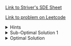 [Link to Striver's SDE Sheet](https://takeuforward.org/interviews/strivers-sde-sheet-top-coding-interview-problems/)

[Link to problem on Leetcode](https://leetcode.com/problems/reverse-pairs/)


<details><summary>Hints</summary>

* Try to think of modifying the standard Merge-Sort Algorithm. <br>

</details>


<details><summary>Sub-Optimal Solution 1</summary>

Sub-Optimal Solution 1: TC = `O(N ^ 2)`, SC = `O(1)`

* The idea is simple, we just iterate over every pair of elements of the array and check with the condition. <br>
* This will require 2 loops, one for each element. <br>
	

Runtime: This doesn't pass this leetcode problem's checker for the given constraints. <br>

<details><summary>Clean Code</summary>

![](https://github.com/archishmanghos/code-images/blob/master/Leetcode/493-A.png)

</details>

</details>



<details><summary>Optimal Solution</summary>

Optimal Solution: TC = `O(NlogN + N + N)`, SC = `O(N)`

* This problem can be solved by modifying the standard [Merge Sort Algorithm](https://en.wikipedia.org/wiki/Merge_sort). <br>
* For better understanding this, solve this [problem](https://www.codingninjas.com/codestudio/problems/count-inversions_615). <br>
* The idea is after we are done calling merge sort and before calling merge, we have 2 sorted arrays. <br>
* We can use 2 pointers to store the number of inverse pairs. <br>
* We use the 1st pointer on the 1st array and the 2nd one on the 2nd array. <br>
* Now, we move the 2nd pointer till it satisfies the given condition with the current element pointed by the 1st pointer. The point where the 2nd pointer stops signifies every element to the left of it satisfies the condition, so we increment the count by that value. <br>
* Now, we hold the 2nd pointer and increase the 1st pointer by 1. <br> 
* This time, we don't start the 2nd pointer from the start of the 2nd array, we already know, whatever number of elements satisfied the condition with the previous element of the 1st pointer will also satisfy this pointer's element since the array is sorted. Thus we move the 2nd pointer from that very position only. <br>
* This gives us a linear time complexity and we can easily keep track of the number of inversions. <br>


Runtime: `1170 ms`, faster than `21.82%`<br>
Memory Usage: `234.1 MB`, less than `40.40%`<br>


<details><summary>Clean Code</summary>

![](https://github.com/archishmanghos/code-images/blob/master/Leetcode/493-B.png)

</details>

</details>